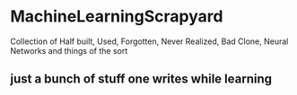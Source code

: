 # MachineLearningScrapyard
Collection of Half built, Used, Forgotten, Never Realized, Bad Clone, Neural Networks and things of the sort 
## just a bunch of stuff one writes while learning
